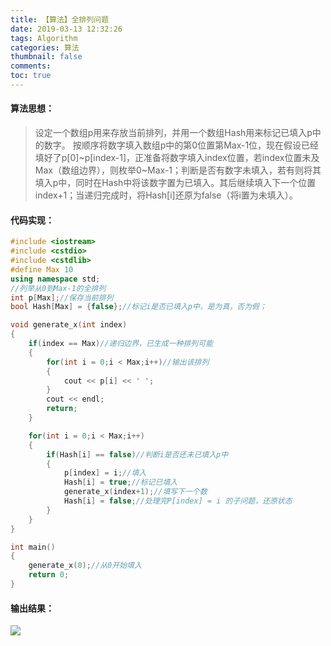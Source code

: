 ```yaml
---
title: 【算法】全排列问题
date: 2019-03-13 12:32:26
tags: Algorithm
categories: 算法
thumbnail: false
comments: 
toc: true
---
```

#### 算法思想：

<!-- more -->

> 设定一个数组p用来存放当前排列，并用一个数组Hash用来标记已填入p中的数字。
> 按顺序将数字填入数组p中的第0位置第Max-1位，现在假设已经填好了p[0]~p[index-1]，正准备将数字填入index位置，若index位置未及Max（数组边界），则枚举0~Max-1；判断是否有数字未填入，若有则将其填入p中，同时在Hash中将该数字置为已填入。其后继续填入下一个位置index+1；当递归完成时，将Hash[i]还原为false（将i置为未填入）。

#### 代码实现：
```c++
#include <iostream>
#include <cstdio>
#include <cstdlib>
#define Max 10
using namespace std;
//列举从0到Max-1的全排列
int p[Max];//保存当前排列
bool Hash[Max] = {false};//标记i是否已填入p中，是为真，否为假；

void generate_x(int index)
{
	if(index == Max)//递归边界，已生成一种排列可能
	{
		for(int i = 0;i < Max;i++)//输出该排列
		{
			cout << p[i] << ' ';
		}
		cout << endl;
		return;
	}

	for(int i = 0;i < Max;i++)
	{
		if(Hash[i] == false)//判断i是否还未已填入p中
		{
			p[index] = i;//填入
			Hash[i] = true;//标记已填入
			generate_x(index+1);//填写下一个数
			Hash[i] = false;//处理完P[index] = i 的子问题，还原状态
		}
	}
}

int main()
{
	generate_x(0);//从0开始填入
	return 0;
}
```
#### 输出结果：
![](/【算法】全排列问题(C++)/20190313012239824.png)